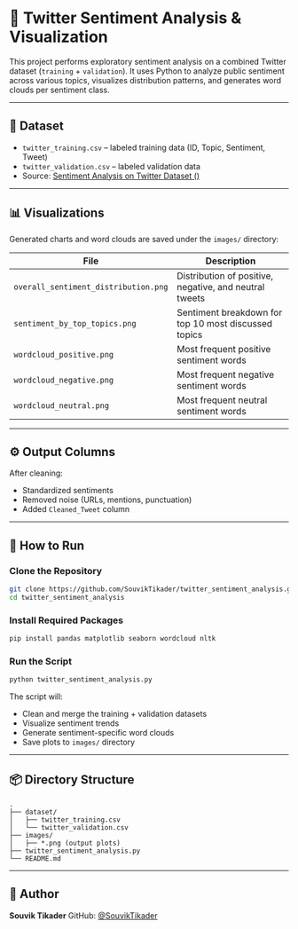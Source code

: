 
# 💬 Twitter Sentiment Analysis & Visualization

This project performs exploratory sentiment analysis on a combined Twitter dataset (`training` + `validation`). It uses Python to analyze public sentiment across various topics, visualizes distribution patterns, and generates word clouds per sentiment class.

---

## 📁 Dataset

- `twitter_training.csv` – labeled training data (ID, Topic, Sentiment, Tweet)
- `twitter_validation.csv` – labeled validation data
- Source: [Sentiment Analysis on Twitter Dataset ()](https://www.kaggle.com/datasets/jp797498e/twitter-entity-sentiment-analysis)

---

## 📊 Visualizations

Generated charts and word clouds are saved under the `images/` directory:

| File | Description |
|------|-------------|
| `overall_sentiment_distribution.png` | Distribution of positive, negative, and neutral tweets |
| `sentiment_by_top_topics.png` | Sentiment breakdown for top 10 most discussed topics |
| `wordcloud_positive.png` | Most frequent positive sentiment words |
| `wordcloud_negative.png` | Most frequent negative sentiment words |
| `wordcloud_neutral.png`  | Most frequent neutral sentiment words |

---

## ⚙️ Output Columns

After cleaning:
- Standardized sentiments
- Removed noise (URLs, mentions, punctuation)
- Added `Cleaned_Tweet` column

---

## 🚀 How to Run

### Clone the Repository

```bash
git clone https://github.com/SouvikTikader/twitter_sentiment_analysis.git
cd twitter_sentiment_analysis
```

### Install Required Packages

```bash
pip install pandas matplotlib seaborn wordcloud nltk
```

### Run the Script

```bash
python twitter_sentiment_analysis.py
```

The script will:

* Clean and merge the training + validation datasets
* Visualize sentiment trends
* Generate sentiment-specific word clouds
* Save plots to `images/` directory

---

## 📦 Directory Structure

```
.
├── dataset/
│   ├── twitter_training.csv
│   └── twitter_validation.csv
├── images/
│   ├── *.png (output plots)
├── twitter_sentiment_analysis.py
└── README.md
```

---

## 📧 Author

**Souvik Tikader**
GitHub: [@SouvikTikader](https://github.com/SouvikTikader)
